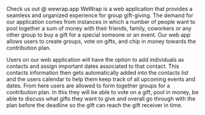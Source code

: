 Check us out @ wewrap.app
WeWrap is a web application that provides a seamless and organized experience for group gift-giving. The demand for our application comes from instances in which a number of people want to pool together a sum of money with their friends, family, coworkers or any other group to buy a gift for a special someone or an event. Our web app allows users to create groups, vote on gifts, and chip in money towards the contribution plan.

Users on our web application will have the option to add individuals as contacts and assign important dates associated to that contact. This contacts information then gets automatically added into the contacts list and the users calendar to help them keep track of all upcoming events and dates. From here users are allowed to form together groups for a contribution plan. In this they will be able to vote on a gift, pool in money, be able to discuss what gifts they want to give and overall go through with the plan before the deadline so the gift can reach the gift receiver in time.

